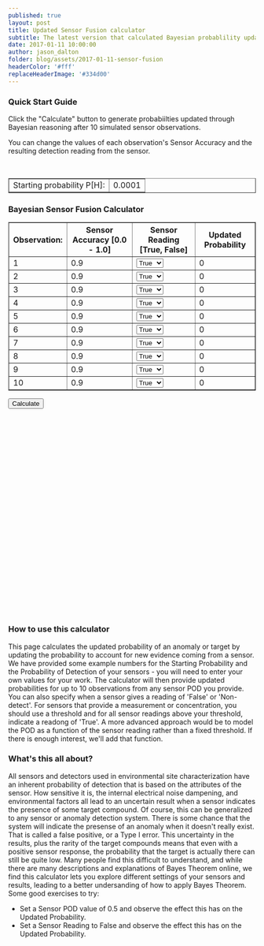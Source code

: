 ```yaml
---
published: true
layout: post
title: Updated Sensor Fusion calculator
subtitle: The latest version that calculated Bayesian probablility updates for a combination of sensors.
date: 2017-01-11 10:00:00
author: jason_dalton
folder: blog/assets/2017-01-11-sensor-fusion
headerColor: '#fff'
replaceHeaderImage: '#334d00'
---
```


### Quick Start Guide

Click the "Calculate" button to generate probabiilties updated through Bayesian reasoning after 10 simulated sensor observations. 

You can change the <!--more--> values of each observation's Sensor Accuracy and the resulting detection reading from the sensor.

<script type="text/javascript" src="//www.google.com/jsapi"></script>
<script>
function bayesUpdates(){
var P=document.getElementById('assumptions').rows[0].cells[1].innerHTML;
var x=document.getElementById('dataTable');

  for (var i=1;i<11;i++){
    var reading = x.rows[i].cells[2].children[0].selectedIndex;
    var pod = x.rows[i].cells[1].innerHTML;
    if (reading == 1) {
        pod = 1-pod;
    }
    var Pe = P*pod + (1-P)*(1-pod);
    x.rows[i].cells[3].innerHTML=(P * pod / Pe);  //Baysian update
    P = (P * pod / Pe);  //set Prior P to the newly calculated estimate
  }
}

</script>

<div class="container"> &nbsp; &nbsp;
<table id="assumptions" border="1">
<tr>
<td>Starting probability P[H]:</td>
<td contentEditable="true">0.0001</td>
</tr>
</table>
<p>
<h3>Bayesian Sensor Fusion Calculator</h3>
<div class="CSSTableGenerator" >
<table id="dataTable" border="1">
<tr>
<th>Observation:</th>
<th>Sensor Accuracy [0.0 - 1.0]</th>
<th>Sensor Reading [True, False]</th>
<th>Updated Probability</th>
</tr>
<tr>
<td>1</td>
<td contentEditable="true" min="0.0" max="1.0">0.9</td>
<td>
<select>
  <option value="True">True</option>
  <option value="False">False</option>
</select>
</td>
<td>0</td>
</tr>
<tr>
<td>2</td>
<td contentEditable="true">0.9</td>
<td>
<select>
  <option value="True">True</option>
  <option value="False">False</option>
</select>
</td>
<td>0</td>
</tr>
<tr>
<td>3</td>
<td contentEditable="true">0.9</td>
<td>
<select>
  <option value="True">True</option>
  <option value="False">False</option>
</select>
</td>
<td>0</td>
</tr>
<tr>
<td>4</td>
<td contentEditable="true">0.9</td>
<td>
<select>
  <option value="True">True</option>
  <option value="False">False</option>
</select>
</td>
<td>0</td>
</tr>
<tr>
<td>5</td>
<td contentEditable="true">0.9</td>
<td>
<select>
  <option value="True">True</option>
  <option value="False">False</option>
</select>
</td>
<td>0</td>
</tr>
<tr>
<td>6</td>
<td contentEditable="true">0.9</td>
<td>
<select>
  <option value="True">True</option>
  <option value="False">False</option>
</select>
</td>
<td>0</td>
</tr>
<tr>
<td>7</td>
<td contentEditable="true">0.9</td>
<td>
<select>
  <option value="True">True</option>
  <option value="False">False</option>
</select>
</td>
<td>0</td>
</tr>
<tr>
<td >8</td>
<td contentEditable="true">0.9</td>
<td>
<select>
  <option value="True">True</option>
  <option value="False">False</option>
</select>
</td>
<td>0</td>
</tr>
<tr>
<td>9</td>
<td contentEditable="true">0.9</td>
<td>
<select>
  <option value="True">True</option>
  <option value="False">False</option>
</select>
</td>
<td>0</td>
</tr>
<tr>
<td>10</td>
<td contentEditable="true">0.9</td>
<td>
<select>
  <option value="True">True</option>
  <option value="False">False</option>
</select>
</td>
<td>0</td>
</tr>
</table>
</div>
<form>
<input type="button" onclick="bayesUpdates()" value="Calculate">
</form>

<script>
function drawVisualization() {
  // Create and populate the data table.
  var data = google.visualization.arrayToDataTable([
    [' ', ' '],
    ['1',   .0008989],
    ['2',   .0080357],
    ['3',   .0679530],
    ['4',   .3961956],
    ['5',   .8551877],
    ['6',   .9815326],
    ['7',   .9979138],
    ['8',   .9997678],
    ['9',   .9999742],
    ['10',  .9999971]
  ]);

// Create and populate the data table.
        var options = {
          title: 'Updated probability',
          curveType: "function",
          width: 600,
          height: 400,
          vAxis: {maxValue: 1},
          legend: {position: 'none'}
        };

  // Create and draw the visualization.
      new google.visualization.LineChart(document.getElementById('visualization')).
          draw(data, options);
      };
      google.setOnLoadCallback(drawVisualization);
</script>

<div id="visualization" style="width: 600px; height: 400px;"></div>

<h3> How to use this calculator</h3>

<p>This page calculates the updated probability of an anomaly or target by updating the probability to account for new evidence coming from a sensor.  We have provided some example numbers for the Starting Probability and the Probability of Detection of your sensors - you will need to enter your own values for your work.  The calculator will then provide updated probabilities for up to 10 observations from any sensor POD you provide.   You can also specify when a sensor gives a reading of 'False' or 'Non-detect'. For sensors that provide a measurement or concentration, you should use a threshold and for all sensor readings above your threshold, indicate a readong of 'True'. A more advanced approach would be to model the POD as a function of the sensor reading rather than a fixed threshold.   If there is enough interest, we'll add that function.</p>

<h3> What's this all about?</h3>


<p>All sensors and detectors used in environmental site characterization have an inherent probability of detection that is based on the attributes of the sensor.  How sensitive it is, the internal electrical noise dampening, and environmental factors all lead to an uncertain result when a sensor indicates the presence of some target compound.  Of course, this can be generalized to any sensor or anomaly detection system.  There is some chance that the system will indicate the presense of an anomaly when it doesn't really exist.  That is called a false positive, or a Type I error.  This uncertainty in the results, plus the rarity of the target compounds means that even with a positive sensor response, the probability that the target is actually there can still be quite low.   Many people find this difficult to understand, and while there are many descriptions and explanations of Bayes Theorem online, we find this calculator lets you explore different settings of your sensors and results, leading to a better undersanding of how to apply Bayes Theorem.  Some good exercises to try:

<ul>
<li>Set a Sensor POD value of 0.5 and observe the effect this has on the Updated Probability.</li>
<li>Set a Sensor Reading to False and observe the effect this has on the Updated Probability.</li>


